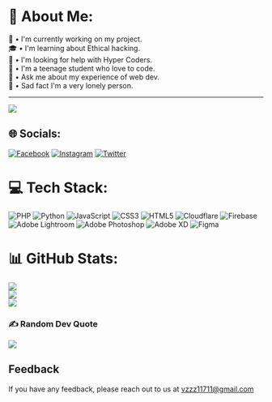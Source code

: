 # 💫 About Me:
🔭 • I'm currently working on my project.<br>🎓 • I'm learning about Ethical hacking.<br>📣 • I'm looking for help with Hyper Coders.<br>🎒 • I'm a teenage student who love to code.<br>🍁 • Ask me about my experience of web dev.<br>🌱 • Sad fact I'm a very lonely person. 

---
[![](https://visitcount.itsvg.in/api?id=Neiro-xero&icon=8&color=12)](https://visitcount.itsvg.in)
## 🌐 Socials:
[![Facebook](https://img.shields.io/badge/Facebook-%231877F2.svg?logo=Facebook&logoColor=white)](https://facebook.com/https://www.facebook.com/Neiro.xero) [![Instagram](https://img.shields.io/badge/Instagram-%23E4405F.svg?logo=Instagram&logoColor=white)](https://instagram.com/https://www.instagram.com/neiro.xero/) [![Twitter](https://img.shields.io/badge/Twitter-%231DA1F2.svg?logo=Twitter&logoColor=white)](https://twitter.com/Neiro_xero) 

# 💻 Tech Stack:
![PHP](https://img.shields.io/badge/php-%23777BB4.svg?style=flat&logo=php&logoColor=white) ![Python](https://img.shields.io/badge/python-3670A0?style=flat&logo=python&logoColor=ffdd54) ![JavaScript](https://img.shields.io/badge/javascript-%23323330.svg?style=flat&logo=javascript&logoColor=%23F7DF1E) ![CSS3](https://img.shields.io/badge/css3-%231572B6.svg?style=flat&logo=css3&logoColor=white) ![HTML5](https://img.shields.io/badge/html5-%23E34F26.svg?style=flat&logo=html5&logoColor=white) ![Cloudflare](https://img.shields.io/badge/Cloudflare-F38020?style=flat&logo=Cloudflare&logoColor=white) ![Firebase](https://img.shields.io/badge/firebase-%23039BE5.svg?style=flat&logo=firebase) ![Adobe Lightroom](https://img.shields.io/badge/Adobe%20Lightroom-31A8FF.svg?style=flat&logo=Adobe%20Lightroom&logoColor=white) ![Adobe Photoshop](https://img.shields.io/badge/adobephotoshop-%2331A8FF.svg?style=flat&logo=adobephotoshop&logoColor=white) ![Adobe XD](https://img.shields.io/badge/Adobe%20XD-470137?style=flat&logo=Adobe%20XD&logoColor=#FF61F6) 	![Figma](https://img.shields.io/badge/figma-%23F24E1E.svg?style=flat&logo=figma&logoColor=white)
# 📊 GitHub Stats:
![](https://github-readme-stats.vercel.app/api?username=Neiro-xero&theme=radical&hide_border=true&include_all_commits=true&count_private=true)<br/>
![](https://github-readme-streak-stats.herokuapp.com/?user=Neiro-xero&theme=radical&hide_border=true)<br/>
![](https://github-readme-stats.vercel.app/api/top-langs/?username=Neiro-xero&theme=radical&hide_border=true&include_all_commits=true&count_private=true&layout=compact)

### ✍️ Random Dev Quote
![](https://quotes-github-readme.vercel.app/api?type=vetical&theme=merko)

## Feedback

If you have any feedback, please reach out to us at vzzz11711@gmail.com

